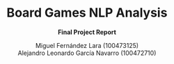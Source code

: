 <div align="center">

# Board Games NLP Analysis  
**Final Project Report**

Miguel Fernández Lara (100473125)  
Alejandro Leonardo García Navarro (100472710)

</div>

